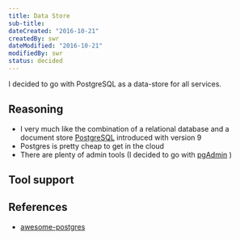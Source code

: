 ```yaml
---
title: Data Store
sub-title: 
dateCreated: "2016-10-21"
createdBy: swr
dateModified: "2016-10-21"
modifiedBy: swr
status: decided
---
```


I decided to go with PostgreSQL as a data-store for all services.

## Reasoning

- I very much like the combination of a relational database and a document store [PostgreSQL](https://www.postgresql.org/) introduced with version 9
- Postgres is pretty cheap to get in the cloud
- There are plenty of admin tools (I decided to go with [pgAdmin](https://www.pgadmin.org/) )

## Tool support


## References

- [awesome-postgres](https://github.com/dhamaniasad/awesome-postgres)
